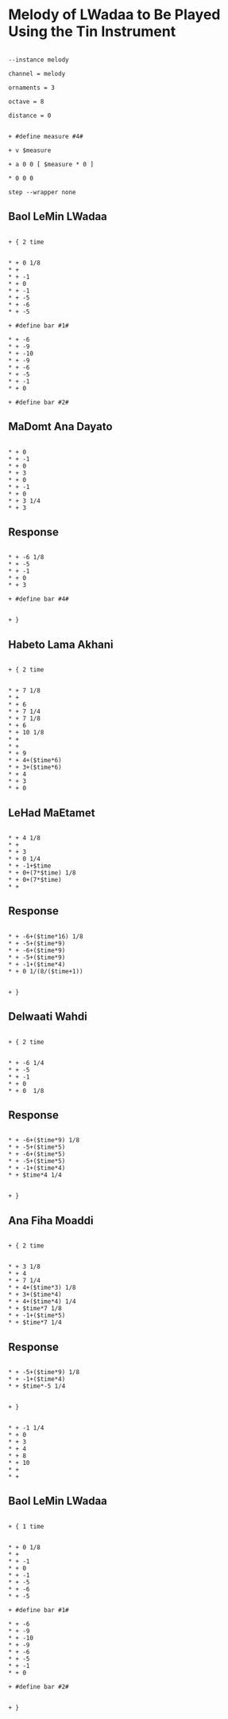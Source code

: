 # Melody of LWadaa to Be Played Using the Tin Instrument

```scenario oscilla

--instance melody

channel = melody

ornaments = 3

octave = 8

distance = 0

```

```scenario oscilla

+ #define measure #4#

+ v $measure

+ a 0 0 [ $measure * 0 ]

* 0 0 0

step --wrapper none

```

## Baol LeMin LWadaa

```scenario oscilla

+ { 2 time

```

```scenario oscilla

* + 0 1/8
* +
* + -1
* + 0
* + -1
* + -5
* + -6
* + -5

+ #define bar #1#

* + -6
* + -9
* + -10
* + -9
* + -6
* + -5
* + -1
* + 0

+ #define bar #2#

```

## MaDomt Ana Dayato

```scenario oscilla

* + 0
* + -1
* + 0
* + 3
* + 0
* + -1
* + 0
* + 3 1/4
* + 3

```

## Response

```scenario oscilla

* + -6 1/8
* + -5
* + -1
* + 0
* + 3

+ #define bar #4#

```

```scenario oscilla

+ }

```

## Habeto Lama Akhani

```scenario oscilla

+ { 2 time

```

```scenario oscilla

* + 7 1/8
* +
* + 6
* + 7 1/4
* + 7 1/8
* + 6
* + 10 1/8
* +
* +
* + 9
* + 4+($time*6)
* + 3+($time*6)
* + 4
* + 3
* + 0

```

## LeHad MaEtamet

```scenario oscilla

* + 4 1/8
* +
* + 3
* + 0 1/4
* + -1+$time
* + 0+(7*$time) 1/8
* + 0+(7*$time)
* +

```

## Response

```scenario oscilla

* + -6+($time*16) 1/8
* + -5+($time*9)
* + -6+($time*9)
* + -5+($time*9)
* + -1+($time*4)
* + 0 1/(8/($time+1))

```

```scenario oscilla

+ }

```

## Delwaati Wahdi

```scenario oscilla

+ { 2 time

```

```scenario oscilla

* + -6 1/4
* + -5
* + -1
* + 0
* + 0  1/8

```

## Response

```scenario oscilla

* + -6+($time*9) 1/8
* + -5+($time*5)
* + -6+($time*5)
* + -5+($time*5)
* + -1+($time*4)
* + $time*4 1/4

```

```scenario oscilla

+ }

```

## Ana Fiha Moaddi

```scenario oscilla

+ { 2 time

```

```scenario oscilla

* + 3 1/8
* + 4
* + 7 1/4
* + 4+($time*3) 1/8
* + 3+($time*4)
* + 4+($time*4) 1/4
* + $time*7 1/8
* + -1+($time*5)
* + $time*7 1/4

```

## Response

```scenario oscilla

* + -5+($time*9) 1/8
* + -1+($time*4)
* + $time*-5 1/4

```

```scenario oscilla

+ }

```

```scenario oscilla

* + -1 1/4
* + 0
* + 3
* + 4
* + 8
* + 10
* +
* +

```

## Baol LeMin LWadaa

```scenario xoscilla

+ { 1 time

```

```scenario xoscilla

* + 0 1/8
* +
* + -1
* + 0
* + -1
* + -5
* + -6
* + -5

+ #define bar #1#

* + -6
* + -9
* + -10
* + -9
* + -6
* + -5
* + -1
* + 0

+ #define bar #2#

```

```scenario xoscilla

+ }

```
